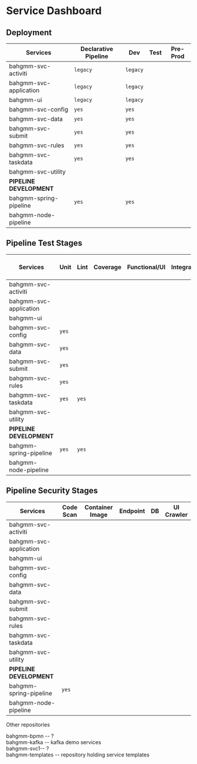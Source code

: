# Service Dashboard

## Deployment

| Services                 | Declarative Pipeline | Dev      | Test     | Pre-Prod |
| ------------------------ | -------------------- | -------- | -------- | -------- |
| bahgmm-svc-activiti      | `legacy`             | `legacy` ||
| bahgmm-svc-application   | `legacy`             | `legacy` ||
| bahgmm-ui                | `legacy`             | `legacy` ||
| bahgmm-svc-config        | `yes`                | `yes`    ||
| bahgmm-svc-data          | `yes`                | `yes`    ||
| bahgmm-svc-submit        | `yes`                | `yes`    ||
| bahgmm-svc-rules         | `yes`                | `yes`    ||
| bahgmm-svc-taskdata      | `yes`                | `yes`    ||
| bahgmm-svc-utility       |                      |          ||
| **PIPELINE DEVELOPMENT** ||||
| bahgmm-spring-pipeline   | `yes`                | `yes`    ||
| bahgmm-node-pipeline     |                      |          ||

## Pipeline Test Stages

| Services                 | Unit | Lint | Coverage | Functional/UI | Integration | End-to-End | 508 |
| ------------------------ | ---- | -------- | -------- | -------- | -------- | -- | -- |
| bahgmm-svc-activiti      |      || ||
| bahgmm-svc-application   |             |  ||
| bahgmm-ui                |              |  ||
| bahgmm-svc-config        | `yes`|               ||
| bahgmm-svc-data          | `yes`|               ||
| bahgmm-svc-submit        | `yes`|               ||
| bahgmm-svc-rules         | `yes`|      ||
| bahgmm-svc-taskdata      | `yes`|    `yes`      |         ||
| bahgmm-svc-utility       |                  |               ||
| **PIPELINE DEVELOPMENT** |                  |               ||
| bahgmm-spring-pipeline   |    `yes`         | `yes`              ||
| bahgmm-node-pipeline     |                  |               ||

## Pipeline Security Stages

| Services                 | Code Scan | Container Image | Endpoint | DB | UI Crawler|
| ------------------------ | -------------- | -------- | -------- | -------- |---- |
| bahgmm-svc-activiti      |              |  |||
| bahgmm-svc-application   |              |  |||
| bahgmm-ui                |             |  |||
| bahgmm-svc-config        |                  |               ||
| bahgmm-svc-data          |                  |               ||
| bahgmm-svc-submit        |                  |               ||
| bahgmm-svc-rules         |             |               ||
| bahgmm-svc-taskdata      |                  |               ||
| bahgmm-svc-utility       |                  |               ||
| **PIPELINE DEVELOPMENT** |                  |               ||
| bahgmm-spring-pipeline   | `yes`            |               ||
| bahgmm-node-pipeline     |                  |               ||

Other repositories

bahgmm-bpmn -- ?  
bahgmm-kafka -- kafka demo services  
bahgmm-svc1-- ?   
bahgmm-templates -- repository holding service templates  
